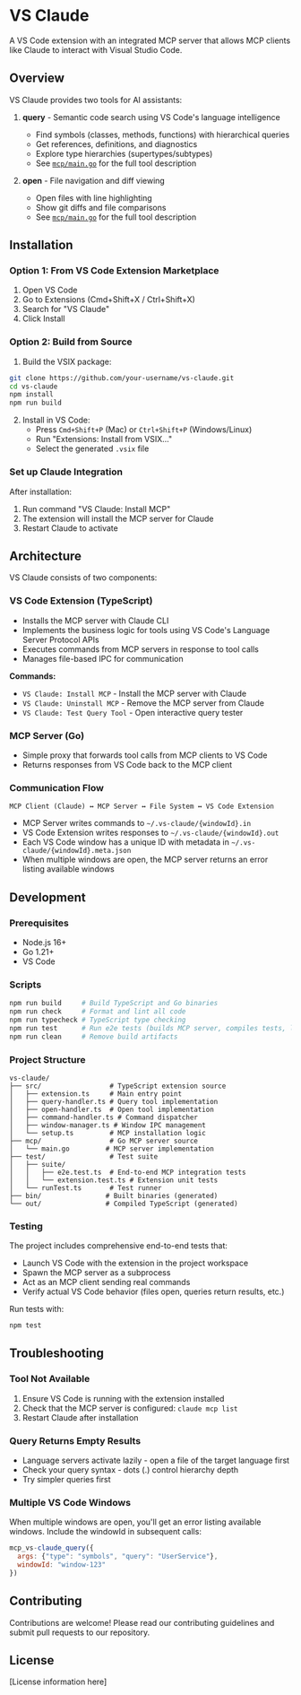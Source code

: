 # VS Claude

A VS Code extension with an integrated MCP server that allows MCP clients like Claude to interact with Visual Studio Code.

## Overview

VS Claude provides two tools for AI assistants:

1. **query** - Semantic code search using VS Code's language intelligence
   - Find symbols (classes, methods, functions) with hierarchical queries
   - Get references, definitions, and diagnostics
   - Explore type hierarchies (supertypes/subtypes)
   - See [`mcp/main.go`](mcp/main.go) for the full tool description

2. **open** - File navigation and diff viewing
   - Open files with line highlighting
   - Show git diffs and file comparisons
   - See [`mcp/main.go`](mcp/main.go) for the full tool description

## Installation

### Option 1: From VS Code Extension Marketplace
1. Open VS Code
2. Go to Extensions (Cmd+Shift+X / Ctrl+Shift+X)
3. Search for "VS Claude"
4. Click Install

### Option 2: Build from Source
1. Build the VSIX package:
```bash
git clone https://github.com/your-username/vs-claude.git
cd vs-claude
npm install
npm run build
```

2. Install in VS Code:
   - Press `Cmd+Shift+P` (Mac) or `Ctrl+Shift+P` (Windows/Linux)
   - Run "Extensions: Install from VSIX..."
   - Select the generated `.vsix` file

### Set up Claude Integration
After installation:
1. Run command "VS Claude: Install MCP"
2. The extension will install the MCP server for Claude
3. Restart Claude to activate




## Architecture

VS Claude consists of two components:

### VS Code Extension (TypeScript)
- Installs the MCP server with Claude CLI
- Implements the business logic for tools using VS Code's Language Server Protocol APIs
- Executes commands from MCP servers in response to tool calls
- Manages file-based IPC for communication

**Commands:**
- `VS Claude: Install MCP` - Install the MCP server with Claude
- `VS Claude: Uninstall MCP` - Remove the MCP server from Claude  
- `VS Claude: Test Query Tool` - Open interactive query tester

### MCP Server (Go)
- Simple proxy that forwards tool calls from MCP clients to VS Code
- Returns responses from VS Code back to the MCP client

### Communication Flow
```
MCP Client (Claude) ↔ MCP Server ↔ File System ↔ VS Code Extension
```

- MCP Server writes commands to `~/.vs-claude/{windowId}.in`
- VS Code Extension writes responses to `~/.vs-claude/{windowId}.out`
- Each VS Code window has a unique ID with metadata in `~/.vs-claude/{windowId}.meta.json`
- When multiple windows are open, the MCP server returns an error listing available windows


## Development

### Prerequisites
- Node.js 16+
- Go 1.21+
- VS Code

### Scripts

```bash
npm run build     # Build TypeScript and Go binaries
npm run check     # Format and lint all code
npm run typecheck # TypeScript type checking
npm run test      # Run e2e tests (builds MCP server, compiles tests, launches VS Code)
npm run clean     # Remove build artifacts
```

### Project Structure
```
vs-claude/
├── src/                 # TypeScript extension source
│   ├── extension.ts     # Main entry point
│   ├── query-handler.ts # Query tool implementation
│   ├── open-handler.ts  # Open tool implementation
│   ├── command-handler.ts # Command dispatcher
│   ├── window-manager.ts # Window IPC management
│   └── setup.ts         # MCP installation logic
├── mcp/                 # Go MCP server source
│   └── main.go         # MCP server implementation
├── test/                # Test suite
│   ├── suite/
│   │   ├── e2e.test.ts  # End-to-end MCP integration tests
│   │   └── extension.test.ts # Extension unit tests
│   └── runTest.ts       # Test runner
├── bin/                # Built binaries (generated)
└── out/                # Compiled TypeScript (generated)
```

### Testing

The project includes comprehensive end-to-end tests that:
- Launch VS Code with the extension in the project workspace
- Spawn the MCP server as a subprocess
- Act as an MCP client sending real commands
- Verify actual VS Code behavior (files open, queries return results, etc.)

Run tests with:
```bash
npm test
```

## Troubleshooting

### Tool Not Available
1. Ensure VS Code is running with the extension installed
2. Check that the MCP server is configured: `claude mcp list`
3. Restart Claude after installation

### Query Returns Empty Results
- Language servers activate lazily - open a file of the target language first
- Check your query syntax - dots (.) control hierarchy depth
- Try simpler queries first

### Multiple VS Code Windows
When multiple windows are open, you'll get an error listing available windows. Include the windowId in subsequent calls:
```javascript
mcp_vs-claude_query({
  args: {"type": "symbols", "query": "UserService"},
  windowId: "window-123"
})
```


## Contributing

Contributions are welcome! Please read our contributing guidelines and submit pull requests to our repository.

## License

[License information here]